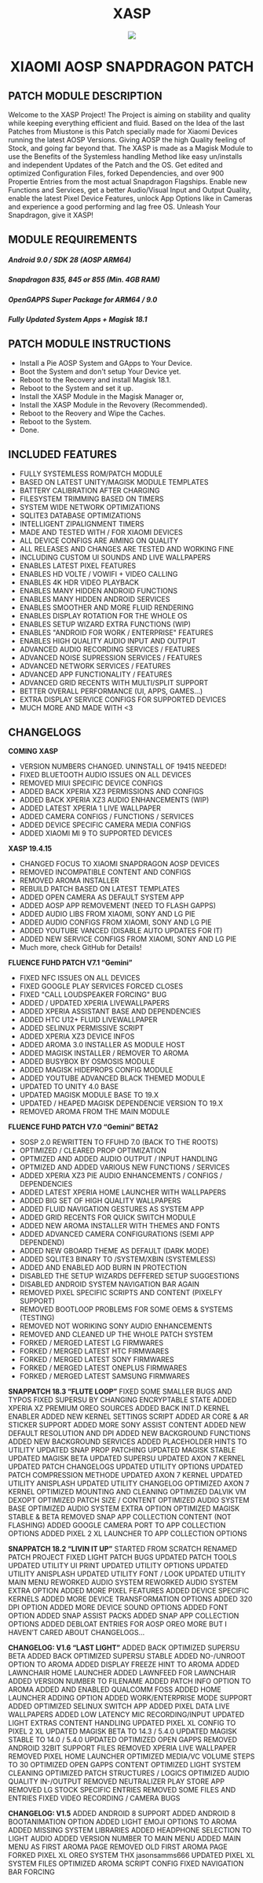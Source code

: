 <h1 align="center">XASP</h1>
<p align="center">
  <img src="https://github.com/Miustone/xasp/blob/master/xasp.png">
</p>
<h1 align="center">XIAOMI AOSP SNAPDRAGON PATCH</h1>


##      PATCH MODULE DESCRIPTION

  Welcome to the XASP Project! The Project is aiming on stability and quality while keeping everything efficient and fluid.
  Based on the Idea of the last Patches from Miustone is this Patch specially made for Xiaomi Devices running the latest AOSP
  Versions. Giving AOSP the high Quality feeling of Stock, and going far beyond that. The XASP is made as a
  Magisk Module to use the Benefits of the Systemless handling Method like easy un/installs and independent Updates of the Patch and the OS. 
  Get edited and optimized Configuration Files, forked Dependencies, and over 900 Propertie Entries from the most actual Snapdragon Flagships. 
  Enable new Functions and Services, get a better Audio/Visual Input and Output Quality, enable the latest Pixel Device Features, 
  unlock App Options like in Cameras and experience a good performing and lag free OS. Unleash Your Snapdragon, give it XASP!
 

##      MODULE REQUIREMENTS

##### Android 9.0 / SDK 28 (AOSP ARM64)
##### Snapdragon 835, 845 or 855 (Min. 4GB RAM)
##### OpenGAPPS Super Package for ARM64 / 9.0
##### Fully Updated System Apps + Magisk 18.1


##      PATCH MODULE INSTRUCTIONS
 
  * Install a Pie AOSP System and GApps to Your Device.
  * Boot the System and don't setup Your Device yet.
  * Reboot to the Recovery and install Magisk 18.1.
  * Reboot to the System and set it up.
  * Install the XASP Module in the Magisk Manager or,
  * Install the XASP Module in the Revovery (Recommended).
  * Reboot to the Reovery and Wipe the Caches.
  * Reboot to the System.
  * Done.


##      INCLUDED FEATURES
  
  * FULLY SYSTEMLESS ROM/PATCH MODULE
  * BASED ON LATEST UNITY/MAGISK MODULE TEMPLATES
  * BATTERY CALIBRATION AFTER CHARGING
  * FILESYSTEM TRIMMING BASED ON TIMERS
  * SYSTEM WIDE NETWORK OPTIMIZATIONS
  * SQLITE3 DATABASE OPTIMIZATIONS
  * INTELLIGENT ZIPALIGNMENT TIMERS
  * MADE AND TESTED WITH / FOR XIAOMI DEVICES
  * ALL DEVICE CONFIGS ARE AIMING ON QUALITY
  * ALL RELEASES AND CHANGES ARE TESTED AND WORKING FINE
  * INCLUDING CUSTOM UI SOUNDS AND LIVE WALLPAPERS
  * ENABLES LATEST PIXEL FEATURES
  * ENABLES HD VOLTE / VOWIFI + VIDEO CALLING
  * ENABLES 4K HDR VIDEO PLAYBACK
  * ENABLES MANY HIDDEN ANDROID FUNCTIONS
  * ENABLES MANY HIDDEN ANDROID SERVICES
  * ENABLES SMOOTHER AND MORE FLUID RENDERING
  * ENABLES DISPLAY ROTATION FOR THE WHOLE OS
  * ENABLES SETUP WIZARD EXTRA FUNCTIONS (WIP)
  * ENABLES "ANDROID FOR WORK / ENTERPRISE" FEATURES
  * ENABLES HIGH QUALITY AUDIO INPUT AND OUTPUT
  * ADVANCED AUDIO RECORDING SERVICES / FEATURES
  * ADVANCED NOISE SUPRESSION SERVICES / FEATURES
  * ADVANCED NETWORK SERVICES / FEATURES
  * ADVANCED APP FUNCTIONALITY / FEATURES
  * ADVANCED GRID RECENTS WITH MULTI/SPLIT SUPPORT
  * BETTER OVERALL PERFORMANCE (UI, APPS, GAMES...)
  * EXTRA DISPLAY SERVICE CONFIGS FOR SUPPORTED DEVICES
  * MUCH MORE AND MADE WITH <3


## CHANGELOGS

<b>COMING XASP</b>
  * VERSION NUMBERS CHANGED. UNINSTALL OF 19415 NEEDED!
  * FIXED BLUETOOTH AUDIO ISSUES ON ALL DEVICES
  * REMOVED MIUI SPECIFIC DEVICE CONFIGS 
  * ADDED BACK XPERIA XZ3 PERMISSIONS AND CONFIGS
  * ADDED BACK XPERIA XZ3 AUDIO ENHANCEMENTS (WIP)
  * ADDED LATEST XPERIA 1 LIVE WALLPAPER
  * ADDED CAMERA CONFIGS / FUNCTIONS / SERVICES
  * ADDED DEVICE SPECIFIC CAMERA MEDIA CONFIGS
  * ADDED XIAOMI MI 9 TO SUPPORTED DEVICES

<b>XASP 19.4.15</b>
  * CHANGED FOCUS TO XIAOMI SNAPDRAGON AOSP DEVICES
  * REMOVED INCOMPATIBLE CONTENT AND CONFIGS
  * REMOVED AROMA INSTALLER
  * REBUILD PATCH BASED ON LATEST TEMPLATES
  * ADDED OPEN CAMERA AS DEFAULT SYSTEM APP
  * ADDED AOSP APP REMOVEMENT (NEED TO FLASH GAPPS)
  * ADDED AUDIO LIBS FROM XIAOMI, SONY AND LG PIE
  * ADDED AUDIO CONFIGS FROM XIAOMI, SONY AND LG PIE
  * ADDED YOUTUBE VANCED (DISABLE AUTO UPDATES FOR IT)
  * ADDED NEW SERVICE CONFIGS FROM XIAOMI, SONY AND LG PIE
  * Much more, check GitHub for Details!
  
<b>FLUENCE FUHD PATCH V7.1 “Gemini”</b>
  * FIXED NFC ISSUES ON ALL DEVICES
  * FIXED GOOGLE PLAY SERVICES FORCED CLOSES
  * FIXED "CALL LOUDSPEAKER FORCING" BUG
  * ADDED / UPDATED XPERIA LIVEWALLPAPERS
  * ADDED XPERIA ASSISTANT BASE AND DEPENDENCIES
  * ADDED HTC U12+ FLUID LIVEWALLPAPER
  * ADDED SELINUX PERMISSIVE SCRIPT
  * ADDED XPERIA XZ3 DEVICE INFOS
  * ADDED AROMA 3.0 INSTALLER AS MODULE HOST
  * ADDED MAGISK INSTALLER / REMOVER TO AROMA
  * ADDED BUSYBOX BY OSMOSIS MODULE
  * ADDED MAGISK HIDEPROPS CONFIG MODULE
  * ADDED YOUTUBE ADVANCED BLACK THEMED MODULE
  * UPDATED TO UNITY 4.0 BASE
  * UPDATED MAGISK MODULE BASE TO 19.X
  * UPDATED / HEAPED MAGISK DEPENDENCIE VERSION TO 19.X
  * REMOVED AROMA FROM THE MAIN MODULE

<b>FLUENCE FUHD PATCH V7.0 “Gemini” BETA2</b>
  * SOSP 2.0 REWRITTEN TO FFUHD 7.0 (BACK TO THE ROOTS)
  * OPTIMIZED / CLEARED PROP OPTIMIZATION
  * OPTMIZED AND ADDED AUDIO OUTPUT / INPUT HANDLING
  * OPTMIZED AND ADDED VARIOUS NEW FUNCTIONS / SERVICES
  * ADDED XPERIA XZ3 PIE AUDIO ENHANCEMENTS / CONFIGS / DEPENDENCIES
  * ADDED LATEST XPERIA HOME LAUNCHER WITH WALLPAPERS
  * ADDED BIG SET OF HIGH QUALITY WALLPAPERS
  * ADDED FLUID NAVIGATION GESTURES AS SYSTEM APP
  * ADDED GRID RECENTS FOR QUICK SWITCH MODULE
  * ADDED NEW AROMA INSTALLER WITH THEMES AND FONTS
  * ADDED ADVANCED CAMERA CONFIGURATIONS (SEMI APP DEPENDEND)
  * ADDED NEW GBOARD THEME AS DEFAULT (DARK MODE)
  * ADDED SQLITE3 BINARY TO /SYSTEM/XBIN (SYSTEMLESS)
  * ADDED AND ENABLED AOD BURN IN PROTECTION
  * DISABLED THE SETUP WIZARDS DEFFERED SETUP SUGGESTIONS
  * DISABLED ANDROID SYSTEM NAVIGATION BAR AGAIN
  * REMOVED PIXEL SPECIFIC SCRIPTS AND CONTENT (PIXELFY SUPPORT)
  * REMOVED BOOTLOOP PROBLEMS FOR SOME OEMS & SYSTEMS (TESTING)
  * REMOVED NOT WORIKING SONY AUDIO ENHANCEMENTS
  * REMOVED AND CLEANED UP THE WHOLE PATCH SYSTEM
  * FORKED / MERGED LATEST LG FIRMWARES
  * FORKED / MERGED LATEST HTC FIRMWARES
  * FORKED / MERGED LATEST SONY FIRMWARES
  * FORKED / MERGED LATEST ONEPLUS FIRMWARES
  * FORKED / MERGED LATEST SAMSUNG FIRMWARES


<b>SNAPPATCH 18.3 “FLUTE LOOP”</b>
FIXED SOME SMALLER BUGS AND TYPOS
FIXED SUPERSU BY CHANGING ENCRYPTABLE STATE
ADDED XPERIA XZ PREMIUM OREO SOURCES
ADDED BACK INIT.D KERNEL ENABLER
ADDED NEW KERNEL SETTINGS SCRIPT
ADDED AR CORE & AR STICKER SUPPORT
ADDED MORE SONY ASSIST CONTENT
ADDED NEW DEFAULT RESOLUTION AND DPI
ADDED NEW BACKGROUND FUNCTIONS
ADDED NEW BACKGROUND SERVICES
ADDED PLACEHOLDER HINTS TO UTILITY
UPDATED SNAP PROP PATCHING
UPDATED MAGISK STABLE
UPDATED MAGISK BETA
UPDATED SUPERSU
UPDATED AXON 7 KERNEL
UPDATED PATCH CHANGELOGS
UPDATED UTILITY OPTIONS
UPDATED PATCH COMPRESSION METHODE
UPDATED AXON 7 KERNEL
UPDATED UTILITY ANISPLASH
UPDATED UTILITY CHANGELOG
OPTIMIZED AXON 7 KERNEL
OPTIMIZED MOUNTING AND CLEANING
OPTIMIZED DALVIK VM DEXOPT
OPTIMIZED PATCH SIZE / CONTENT
OPTIMIZED AUDIO SYSTEM BASE
OPTIMIZED AUDIO SYSTEM EXTRA OPTION
OPTIMIZED MAGISK STABLE & BETA
REMOVED SNAP APP COLLECTION CONTENT (NOT FLASHING)
ADDED GOOGLE CAMERA PORT TO APP COLLECTION OPTIONS
ADDED PIXEL 2 XL LAUNCHER TO APP COLLECTION OPTIONS


<b>SNAPPATCH 18.2 “LIVIN IT UP”</b>
STARTED FROM SCRATCH
RENAMED PATCH  PROJECT
FIXED LIGHT PATCH BUGS
UPDATED PATCH TOOLS
UPDATED UTILITY UI PRINT
UPDATED UTILITY OPTIONS
UPDATED UTILITY ANISPLASH
UPDATED UTILITY FONT / LOOK
UPDATED UTILITY MAIN MENU
REWORKED AUDIO SYSTEM
REWORKED AUDIO SYSTEM EXTRA OPTION
ADDED MORE PIXEL FEATURES
ADDED DEVICE SPECIFIC KERNELS
ADDED MORE DEVICE TRANSFORMATION OPTIONS
ADDED 320 DPI OPTION
ADDED MORE DEVICE SOUND OPTIONS
ADDED FONT OPTION
ADDED SNAP ASSIST PACKS
ADDED SNAP APP COLLECTION OPTIONS
ADDED DEBLOAT ENTRIES FOR AOSP OREO
MORE BUT I HAVEN’T CARED ABOUT CHANGELOGS...


<b>CHANGELOG: V1.6 “LAST LIGHT”</b>
ADDED BACK OPTIMIZED SUPERSU BETA
ADDED BACK OPTIMIZED SUPERSU STABLE
ADDED NO-/UNROOT OPTION TO AROMA
ADDED DISPLAY FREEZE HINT TO AROMA
ADDED LAWNCHAIR HOME LAUNCHER
ADDED LAWNFEED FOR LAWNCHAIR
ADDED VERSION NUMBER TO FILENAME
ADDED PATCH INFO OPTION TO AROMA
ADDED AND ENABLED QUALCOMM FOSS
ADDED HOME LAUNCHER ADDING OPTION
ADDED WORK/ENTERPRISE MODE SUPPORT 
ADDED OPTIMIZED SELINUX SWITCH APP
ADDED PIXEL DATA LIVE WALLPAPERS
ADDED LOW LATENCY MIC RECORDING/INPUT
UPDATED LIGHT EXTRAS CONTENT HANDLING
UPDATED PIXEL XL CONFIG TO PIXEL 2 XL
UPDATED MAGISK BETA TO 14.3 / 5.4.0
UPDATED MAGISK STABLE TO 14.0 / 5.4.0
UPDATED OPTIMIZED OPEN GAPPS
REMOVED ANDROID 32BIT SUPPORT FILES
REMOVED XPERIA LIVE WALLPAPER
REMOVED PIXEL HOME LAUNCHER
OPTIMIZED MEDIA/VC  VOLUME STEPS TO 30
OPTIMIZED OPEN GAPPS CONTENT
OPTIMIZED LIGHT SYSTEM CLEANING
OPTIMIZED PATCH STRUCTURES / LOGICS
OPTIMIZED AUDIO QUALITY IN-/OUTPUT
REMOVED NEUTRALIZER PLAY STORE APP
REMOVED LG STOCK SPECIFIC ENTRIES
REMOVED SOME FILES AND ENTRIES
FIXED VIDEO RECORDING / CAMERA BUGS


<b>CHANGELOG: V1.5</b>
ADDED ANDROID 8 SUPPORT
ADDED ANDROID 8 BOOTANIMATION OPTION
ADDED LIGHT EMOJI OPTIONS TO AROMA
ADDED MISSING SYSTEM LIBRARIES
ADDED HEADPHONE SELECTION TO LIGHT AUDIO
ADDED VERSION NUMBER TO MAIN MENU
ADDED MAIN MENU AS FIRST AROMA PAGE
REMOVED OLD FIRST AROMA PAGE
FORKED PIXEL XL OREO SYSTEM THX jasonsamms666
UPDATED PIXEL XL SYSTEM FILES
OPTIMIZED AROMA SCRIPT CONFIG
FIXED NAVIGATION BAR FORCING
